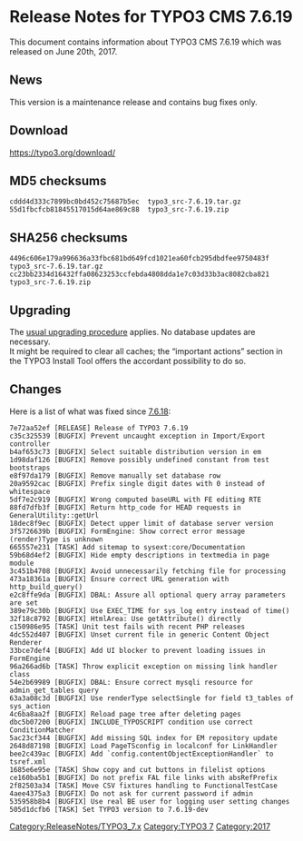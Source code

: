 Release Notes for TYPO3 CMS 7.6.19
==================================

This document contains information about TYPO3 CMS 7.6.19 which was
released on June 20th, 2017.

News
----

This version is a maintenance release and contains bug fixes only.

Download
--------

<https://typo3.org/download/>

MD5 checksums
-------------

    cddd4d333c7899bc0bd452c75687b5ec  typo3_src-7.6.19.tar.gz
    55d1fbcfcb81845517015d64ae869c88  typo3_src-7.6.19.zip

SHA256 checksums
----------------

    4496c606e179a996636a33fbc681bd649fcd1021ea60fcb295dbdfee9750483f  typo3_src-7.6.19.tar.gz
    cc23bb2334d16432ffa08623253ccfebda4808dda1e7c03d33b3ac8082cba821  typo3_src-7.6.19.zip

Upgrading
---------

The [usual upgrading
procedure](https://docs.typo3.org/typo3cms/InstallationGuide/) applies.
No database updates are necessary.\
It might be required to clear all caches; the “important actions”
section in the TYPO3 Install Tool offers the accordant possibility to do
so.

Changes
-------

Here is a list of what was fixed since
[7.6.18](TYPO3_CMS_7.6.18 "wikilink"):

    7e72aa52ef [RELEASE] Release of TYPO3 7.6.19
    c35c325539 [BUGFIX] Prevent uncaught exception in Import/Export controller
    b4af653c73 [BUGFIX] Select suitable distribution version in em
    1d98daf126 [BUGFIX] Remove possibly undefined constant from test bootstraps
    e8f97da179 [BUGFIX] Remove manually set database row
    20a9592cac [BUGFIX] Prefix single digit dates with 0 instead of whitespace
    5df7e2c919 [BUGFIX] Wrong computed baseURL with FE editing RTE
    88fd7dfb3f [BUGFIX] Return http_code for HEAD requests in GeneralUtility::getUrl
    18dec8f9ec [BUGFIX] Detect upper limit of database server version
    3f5726639b [BUGFIX] FormEngine: Show correct error message (render)Type is unknown
    665557e231 [TASK] Add sitemap to sysext:core/Documentation
    59b68d4ef2 [BUGFIX] Hide empty descriptions in textmedia in page module
    3c451b4708 [BUGFIX] Avoid unnecessarily fetching file for processing
    473a18361a [BUGFIX] Ensure correct URL generation with http_build_query()
    e2c8ffe9da [BUGFIX] DBAL: Assure all optional query array parameters are set
    389e79c30b [BUGFIX] Use EXEC_TIME for sys_log entry instead of time()
    32f18c8792 [BUGFIX] HtmlArea: Use getAttribute() directly
    c150986e95 [TASK] Unit test fails with recent PHP releases
    4dc552d407 [BUGFIX] Unset current file in generic Content Object Renderer
    33bce7def4 [BUGFIX] Add UI blocker to prevent loading issues in FormEngine
    96a266ad6b [TASK] Throw explicit exception on missing link handler class
    54e2b69989 [BUGFIX] DBAL: Ensure correct mysqli resource for admin_get_tables query
    63a3a08c3d [BUGFIX] Use renderType selectSingle for field t3_tables of sys_action
    4c6ba8aa2f [BUGFIX] Reload page tree after deleting pages
    dbc5b07200 [BUGFIX] INCLUDE_TYPOSCRIPT condition use correct ConditionMatcher
    5ac23cf344 [BUGFIX] Add missing SQL index for EM repository update
    2648d87198 [BUGFIX] Load PageTSconfig in localconf for LinkHandler
    bee2c439ac [BUGFIX] Add `config.contentObjectExceptionHandler` to tsref.xml
    1685e6e95e [TASK] Show copy and cut buttons in filelist options
    ce160ba5b1 [BUGFIX] Do not prefix FAL file links with absRefPrefix
    2f82503a34 [TASK] Move CSV fixtures handling to FunctionalTestCase
    4aee4375a3 [BUGFIX] Do not ask for current password if admin
    535958b8b4 [BUGFIX] Use real BE user for logging user setting changes
    505d1dcfb6 [TASK] Set TYPO3 version to 7.6.19-dev

<Category:ReleaseNotes/TYPO3_7.x> [Category:TYPO3
7](Category:TYPO3_7 "wikilink") <Category:2017>
